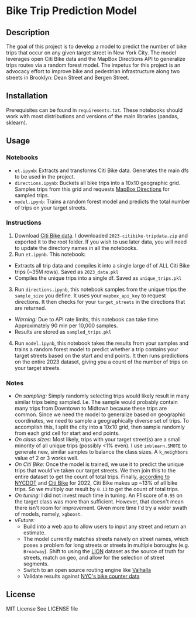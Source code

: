 # Bike Trip Prediction Model

## Description
The goal of this project is to develop a model to predict the number of bike trips that occur on any given target street in New York City. The model leverages open Citi Bike data and the MapBox Directions API to generalize trips routes via a random forest model. The impetus for this project is an advocacy effort to improve bike and pedestrian infrastructure along two streets in Brooklyn: Dean Street and Bergen Street.

## Installation
Prerequisites can be found in `requirements.txt`. These notebooks should work with most distributions and versions of the main libraries (pandas, sklearn).

## Usage
### Notebooks
- `et.ipynb`: Extracts and transforms Citi Bike data. Generates the main dfs to be used in the project.
- `directions.ipynb`: Buckets all bike trips into a 10x10 geographic grid. Samples trips from this grid and requests [MapBox Directions](https://docs.mapbox.com/api/navigation/directions/) for sampled trips.
- `model.ipynb`: Trains a random forest model and predicts the total number of trips on your target streets.

### Instructions
1. Download [Citi Bike data](https://s3.amazonaws.com/tripdata/index.html). I downloaded `2023-citibike-tripdata.zip` and exported it to the root folder. If you wish to use later data, you will need to update the directory names in all the notebooks.
2. Run `et.ipynb`. This notebook: 
  - Extracts all trip data and compiles it into a single large df of ALL Citi Bike trips (~35M rows). Saved as `2023_data.pkl`
  - Compiles the unique trips into a single df. Saved as `unique_trips.pkl`
3. Run `directions.ipynb`, this notebook samples from the unique trips the `sample_size` you define. It uses your `mapbox_api_key` to request directions. It then checks for your `target_streets` in the directions that are returned.
- *Warning:* Due to API rate limits, this notebook can take time. Approximately 90 min per 10,000 samples.
- Results are stored as `sampled_trips.pkl`
4. Run `model.ipynb`, this notebook takes the results from your samples and trains a random forest model to predict whether a trip contains your target streets based on the start and end points. It then runs predictions on the entire 2023 dataset, giving you a count of the number of trips on your target streets.

### Notes
- *On sampling:* Simply randomly selecting trips would likely result in many similar trips being sampled. I.e. The sample would probably contain many trips from Downtown to Midtown because these trips are common. Since we need the model to generalize based on geographic coordinates, we need to sample a geographically diverse set of trips. To accomplish this, I split the city into a 10x10 grid, then sample randomly from each grid cell for start and end points.
- *On class sizes:* Most likely, trips with your target street(s) are a small minority of all unique trips (possibly <1% even). I use `imblearn.SMOTE` to generate new, similar samples to balance the class sizes. A `k_neighbors` value of 2 or 3 works well.
- *On Citi Bike:* Once the model is trained, we use it to predict the unique trips that would've taken our target streets. We then join this to the entire dataset to get the count of total trips. Finally, [according to NYCDOT](https://www.nyc.gov/html/dot/html/bicyclists/cyclinginthecity.shtml) and [Citi Bike](https://www.nyc.gov/html/dot/downloads/pdf/bike-share-usage-data-report-q2-2024.pdf) for 2022, Citi Bike makes up ~13% of all bike trips. So we multiply our result by `0.13` to get the count of total trips.
- *On tuning:* I did not invest much time in tuning. An F1 score of `0.95` on the target class was more than sufficient. However, that doesn't mean there isn't room for improvement. Given more time I'd try a wider swath of models, namely, `xgboost`. 
- *vFuture:*
  - Build into a web app to allow users to input any street and return an estimate.
  - The model currently matches streets naively on street names, which poses a problem for long streets or streets in multiple boroughs (e.g. `Broadway`). Shift to using the [LION](https://www.nyc.gov/site/planning/data-maps/open-data/dwn-lion.page) dataset as the source of truth for streets, match on geo, and allow for the selection of street segments.
  - Switch to an open source routing engine like [Valhalla](https://github.com/valhalla/valhalla)
  - Validate results against [NYC's bike counter data](https://data.cityofnewyork.us/Transportation/Bicycle-Counters/smn3-rzf9/data)

## License
MIT License
See LICENSE file
